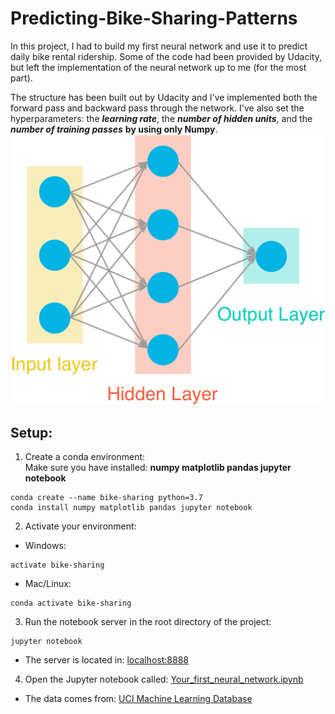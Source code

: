 # Predicting-Bike-Sharing-Patterns
In this project, I had to build my first neural network and use it to predict daily bike rental ridership.  Some of the code had been provided by Udacity, but left the implementation of the neural network up to me (for the most part).  

The structure has been built out by Udacity and I've implemented both the forward pass and backward pass through the network. I've also set the hyperparameters: the __*learning rate*__, the __*number of hidden units*__, and the __*number of training passes*__ __by using only Numpy__.      
![GitHub Logo](/assets/neural_network.png)  

## Setup:
1. Create a conda environment:  
Make sure you have installed: __numpy matplotlib pandas jupyter notebook__
```
conda create --name bike-sharing python=3.7
conda install numpy matplotlib pandas jupyter notebook
```

2. Activate your environment:
* Windows:
```
activate bike-sharing
```
* Mac/Linux:
```
conda activate bike-sharing
```

3. Run the notebook server in the root directory of the project:
```
jupyter notebook
```
* The server is located in: [localhost:8888](localhost:8888/tree)
4. Open the Jupyter notebook called: [Your_first_neural_network.ipynb](/Your_first_neural_network.ipynb)
* The data comes from: [UCI Machine Learning Database](https://archive.ics.uci.edu/ml/datasets/Bike+Sharing+Dataset)
